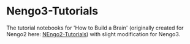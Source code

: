 # Nengo3-Tutorials

The tutorial notebooks for 'How to Build a Brain' (originally created for Nengo2 here: [NEngo2-Tutorials](https://github.com/s72sue/Nengo2-Tutorials)) with slight modification for Nengo3.

